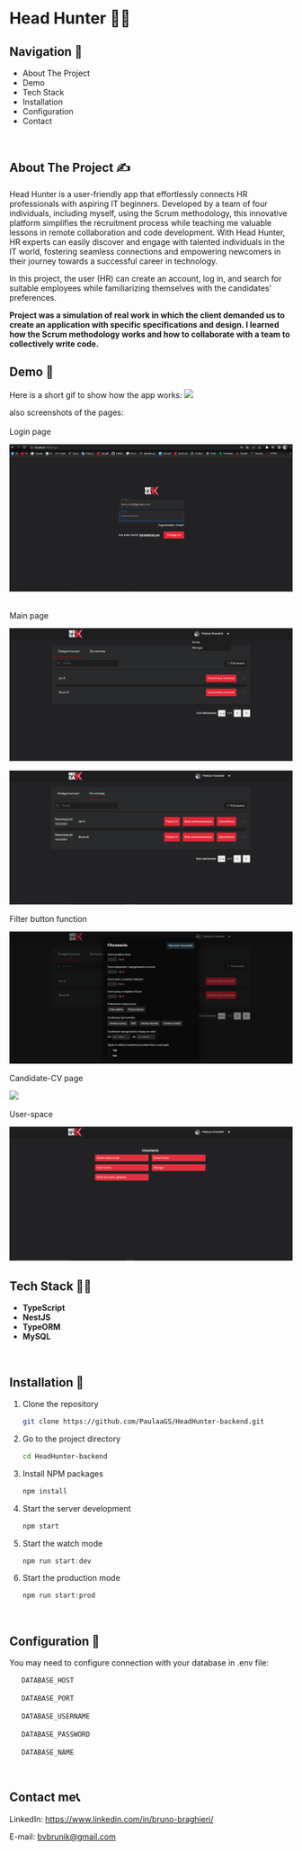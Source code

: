 # Head Hunter 🐱‍👤
## Navigation 🧭

- About The Project
- Demo
- Tech Stack
- Installation 
- Configuration 
- Contact

<br>

## About The Project ✍

Head Hunter is a user-friendly app that effortlessly connects HR professionals with aspiring IT beginners. Developed by a team of four individuals, including myself, using the Scrum methodology, this innovative platform simplifies the recruitment process while teaching me valuable lessons in remote collaboration and code development. With Head Hunter, HR experts can easily discover and engage with talented individuals in the IT world, fostering seamless connections and empowering newcomers in their journey towards a successful career in technology.

In this project, the user (HR) can create an account, log in, and search for suitable employees while familiarizing themselves with the candidates' preferences.

**Project was a simulation of real work in which the client demanded us to create an application with specific specifications and design. I learned how the Scrum methodology works and how to collaborate with a team to collectively write code.**
<br>

## Demo 🤩

Here is a short gif to show how the app works:
![](C:\Users\Admin\Desktop\HeadHunter.gif.gif)

also screenshots of the pages:
<br>
<br>
Login page

![img.png](img.png)
<br>
<br>

Main page

![img_1.png](img_1.png)

![img_2.png](img_2.png)

Filter button function

![img_3.png](img_3.png)

Candidate-CV page

![](C:\Users\Admin\Desktop\Cv-candidate.gif)

User-space

![img_4.png](img_4.png)

## Tech Stack 👨‍🏫

- **TypeScript**
- **NestJS**
- **TypeORM**
- **MySQL**

<br>


## Installation 🤔

1. Clone the repository
   ```sh
   git clone https://github.com/PaulaaGS/HeadHunter-backend.git
   ```
2. Go to the project directory
   ```sh
   cd HeadHunter-backend
   ```
3. Install NPM packages
   ```sh
   npm install
   ```
4. Start the server development
   ```js
   npm start
   ```
5. Start the watch mode
   ```js
   npm run start:dev
   ```
6. Start the production mode
   ```js
   npm run start:prod
   ```

<br>

## Configuration 🧠

You may need to configure connection with your database in .env file:

```
   DATABASE_HOST

   DATABASE_PORT

   DATABASE_USERNAME

   DATABASE_PASSWORD

   DATABASE_NAME
```

<br>



## Contact me📞

LinkedIn: https://www.linkedin.com/in/bruno-braghieri/

E-mail: bvbrunik@gmail.com
